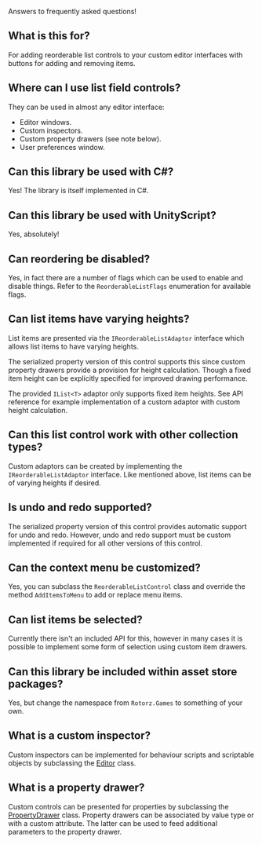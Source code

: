 Answers to frequently asked questions!


## What is this for?

For adding reorderable list controls to your custom editor interfaces with buttons for
adding and removing items.



## Where can I use list field controls?

They can be used in almost any editor interface:

 - Editor windows.
 - Custom inspectors.
 - Custom property drawers (see note below).
 - User preferences window.



## Can this library be used with C#?

Yes! The library is itself implemented in C#.



## Can this library be used with UnityScript?

Yes, absolutely!



## Can reordering be disabled?

Yes, in fact there are a number of flags which can be used to enable and disable things.
Refer to the `ReorderableListFlags` enumeration for available flags.



## Can list items have varying heights?

List items are presented via the `IReorderableListAdaptor` interface which allows list
items to have varying heights.

The serialized property version of this control supports this since custom property
drawers provide a provision for height calculation. Though a fixed item height can be
explicitly specified for improved drawing performance.

The provided `IList<T>` adaptor only supports fixed item heights. See API reference for
example implementation of a custom adaptor with custom height calculation.



## Can this list control work with other collection types?

Custom adaptors can be created by implementing the `IReorderableListAdaptor` interface.
Like mentioned above, list items can be of varying heights if desired.



## Is undo and redo supported?

The serialized property version of this control provides automatic support for undo and
redo. However, undo and redo support must be custom implemented if required for all other
versions of this control.



## Can the context menu be customized?

Yes, you can subclass the `ReorderableListControl` class and override the method
`AddItemsToMenu` to add or replace menu items.



## Can list items be selected?

Currently there isn't an included API for this, however in many cases it is possible to
implement some form of selection using custom item drawers.



## Can this library be included within asset store packages?

Yes, but change the namespace from `Rotorz.Games` to something of your own.



## What is a custom inspector?

Custom inspectors can be implemented for behaviour scripts and scriptable objects by
subclassing the [Editor] class.



## What is a property drawer?

Custom controls can be presented for properties by subclassing the [PropertyDrawer] class.
Property drawers can be associated by value type or with a custom attribute. The latter
can be used to feed additional parameters to the property drawer.




[Editor]: http://docs.unity3d.com/Documentation/ScriptReference/Editor.html
[PropertyDrawer]: http://docs.unity3d.com/Documentation/ScriptReference/PropertyDrawer.html
